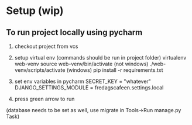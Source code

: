 # Setup (wip)

## To run project locally using pycharm

1. checkout project from vcs
2. setup virtual env (commands should be run in project folder)
  virtualenv web-venv
  source web-venv/bin/activate (not windows)
  ./web-venv/scripts/activate (windows)
  pip install -r requirements.txt

3. set env variables in pycharm
  SECRET_KEY = "whatever"
  DJANGO_SETTINGS_MODULE = fredagscafeen.settings.local
  
4. press green arrow to run

(database needs to be set as well, use migrate in Tools->Run manage.py Task)